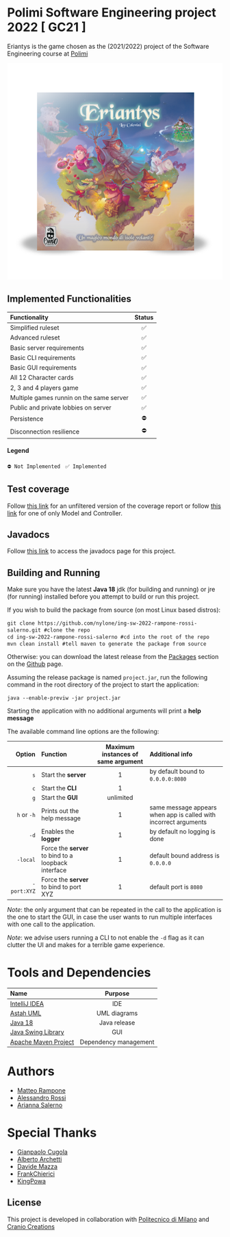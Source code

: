 # Polimi Software Engineering project 2022 [ GC21 ]

Eriantys is the game chosen as the (2021/2022) project of the Software Engineering course at
[Polimi](https://www.polimi.it)

![Icon of the game](src/main/resources/icons/IconEriantys.png)

## Implemented Functionalities

| Functionality                            | Status |
|:-----------------------------------------|:------:|
| Simplified ruleset                       |   ✅    |
| Advanced ruleset                         |   ✅    |
| Basic server requirements                |   ✅    |
| Basic CLI requirements                   |   ✅    |
| Basic GUI requirements                   |   ✅    |
| All 12 Character cards                   |   ✅    |
| 2, 3 and 4 players game                  |   ✅    |
| Multiple games runnin on the same server |   ✅    |
| Public and private lobbies on server     |   ✅    |
| Persistence                              |   ⛔    |
| Disconnection resilience                 |   ⛔    |

#### Legend

`⛔ Not Implemented` &nbsp; `✅ Implemented`

## Test coverage

Follow [this link](https://nylone.github.io/ing-sw-2022-rampone-rossi-salerno/coverage-report) for an unfiltered version
of the coverage report or follow [this link](https://nylone.github.io/ing-sw-2022-rampone-rossi-salerno/filtered-coverage-report)
for one of only Model and Controller.

## Javadocs

Follow [this link](https://nylone.github.io/ing-sw-2022-rampone-rossi-salerno/javadocs) to access the javadocs page for this project.

## Building and Running

Make sure you have the latest **Java 18** jdk (for building and running) or jre (for running) installed
before you attempt to build or run this project.

If you wish to build the package from source (on most Linux based distros):

```
git clone https://github.com/nylone/ing-sw-2022-rampone-rossi-salerno.git #clone the repo
cd ing-sw-2022-rampone-rossi-salerno #cd into the root of the repo
mvn clean install #tell maven to generate the package from source
```

Otherwise: you can download the latest release from the
[Packages](https://github.com/nylone?tab=packages&repo_name=ing-sw-2022-rampone-rossi-salerno) section
on the [Github](https://github.com/nylone/ing-sw-2022-rampone-rossi-salerno) page.

Assuming the release package is named `project.jar`, run the following command in the root directory of the
project to start the application:

```
java --enable-previw -jar project.jar 
```

Starting the application with no additional arguments will print a **help message**

The available command line options are the following:

|      Option | Function                                             | Maximum instances of same argument | Additional info                                                  |
|------------:|:-----------------------------------------------------|:----------------------------------:|:-----------------------------------------------------------------|
|         `s` | Start the **server**                                 |                 1                  | by default bound to `0.0.0.0:8080`                               |
|         `c` | Start the **CLI**                                    |                 1                  |                                                                  |
|         `g` | Start the **GUI**                                    |             unlimited              |                                                                  |
| `h` or `-h` | Prints out the help message                          |                 1                  | same message appears when app is called with incorrect arguments |
|        `-d` | Enables the **logger**                               |                 1                  | by default no logging is done                                    |
|    `-local` | Force the **server** to bind to a loopback interface |                 1                  | default bound address is `0.0.0.0`                               |
| `-port:XYZ` | Force the **server** to bind to port XYZ             |                 1                  | default port is `8080`                                           |

*Note*: the only argument that can be repeated in the call to the application is the one to start the GUI, in case the
user
wants to run multiple interfaces with one call to the application.

*Note*: we advise users running a CLI to not enable the `-d` flag as it can clutter the UI and makes for a terrible
game experience.

# Tools and Dependencies

| Name                                                                   |        Purpose        |
|:-----------------------------------------------------------------------|:---------------------:|
| [IntelliJ IDEA](https://www.jetbrains.com/idea/)                       |          IDE          |
| [Astah UML](https://astah.net/products/astah-uml/)                     |     UML diagrams      |
| [Java 18](https://jdk.java.net/18/)                                    |     Java release      |
| [Java Swing Library](https://docs.oracle.com/javase/tutorial/uiswing/) |          GUI          |
| [Apache Maven Project](https://maven.apache.org/)                      | Dependency management |

# Authors

* [Matteo Rampone](https://github.com/nylone)
* [Alessandro Rossi](https://github.com/AlexRouge)
* [Arianna Salerno](https://github.com/4ri14)

# Special Thanks

* [Gianpaolo Cugola](https://cugola.faculty.polimi.it/home.html)
* [Alberto Archetti](https://github.com/archettialberto)
* [Davide Mazza](https://github.com/davidemazza82)
* [FrankChierici](https://github.com/FrankChierici)
* [KingPowa](https://github.com/KingPowa)

## License

This project is developed in collaboration with [Politecnico di Milano](https://www.polimi.it/) and
[Cranio Creations](https://www.craniocreations.it/)
